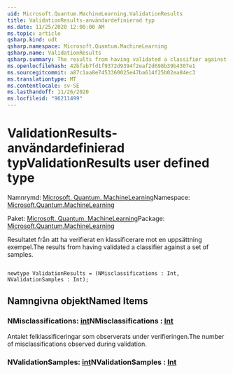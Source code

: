 ```yaml
---
uid: Microsoft.Quantum.MachineLearning.ValidationResults
title: ValidationResults-användardefinierad typ
ms.date: 11/25/2020 12:00:00 AM
ms.topic: article
qsharp.kind: udt
qsharp.namespace: Microsoft.Quantum.MachineLearning
qsharp.name: ValidationResults
qsharp.summary: The results from having validated a classifier against a set of samples.
ms.openlocfilehash: 42bfab7fd1f9372d9394f2eaf2d698b39b4307e1
ms.sourcegitcommit: a87c1aa8e7453360025e47ba614f25b02ea84ec3
ms.translationtype: MT
ms.contentlocale: sv-SE
ms.lasthandoff: 11/26/2020
ms.locfileid: "96211499"
---
```

# <a name="validationresults-user-defined-type"></a><span data-ttu-id="a3429-102">ValidationResults-användardefinierad typ</span><span class="sxs-lookup"><span data-stu-id="a3429-102">ValidationResults user defined type</span></span>

<span data-ttu-id="a3429-103">Namnrymd: [Microsoft. Quantum. MachineLearning](xref:Microsoft.Quantum.MachineLearning)</span><span class="sxs-lookup"><span data-stu-id="a3429-103">Namespace: [Microsoft.Quantum.MachineLearning](xref:Microsoft.Quantum.MachineLearning)</span></span>

<span data-ttu-id="a3429-104">Paket: [Microsoft. Quantum. MachineLearning](https://nuget.org/packages/Microsoft.Quantum.MachineLearning)</span><span class="sxs-lookup"><span data-stu-id="a3429-104">Package: [Microsoft.Quantum.MachineLearning](https://nuget.org/packages/Microsoft.Quantum.MachineLearning)</span></span>


<span data-ttu-id="a3429-105">Resultatet från att ha verifierat en klassificerare mot en uppsättning exempel.</span><span class="sxs-lookup"><span data-stu-id="a3429-105">The results from having validated a classifier against a set of samples.</span></span>

```qsharp

newtype ValidationResults = (NMisclassifications : Int, NValidationSamples : Int);
```



## <a name="named-items"></a><span data-ttu-id="a3429-106">Namngivna objekt</span><span class="sxs-lookup"><span data-stu-id="a3429-106">Named Items</span></span>

### <a name="nmisclassifications--int"></a><span data-ttu-id="a3429-107">NMisclassifications: [int](xref:microsoft.quantum.lang-ref.int)</span><span class="sxs-lookup"><span data-stu-id="a3429-107">NMisclassifications : [Int](xref:microsoft.quantum.lang-ref.int)</span></span>

<span data-ttu-id="a3429-108">Antalet felklassificeringar som observerats under verifieringen.</span><span class="sxs-lookup"><span data-stu-id="a3429-108">The number of misclassifications observed during validation.</span></span>
### <a name="nvalidationsamples--int"></a><span data-ttu-id="a3429-109">NValidationSamples: [int](xref:microsoft.quantum.lang-ref.int)</span><span class="sxs-lookup"><span data-stu-id="a3429-109">NValidationSamples : [Int](xref:microsoft.quantum.lang-ref.int)</span></span>

